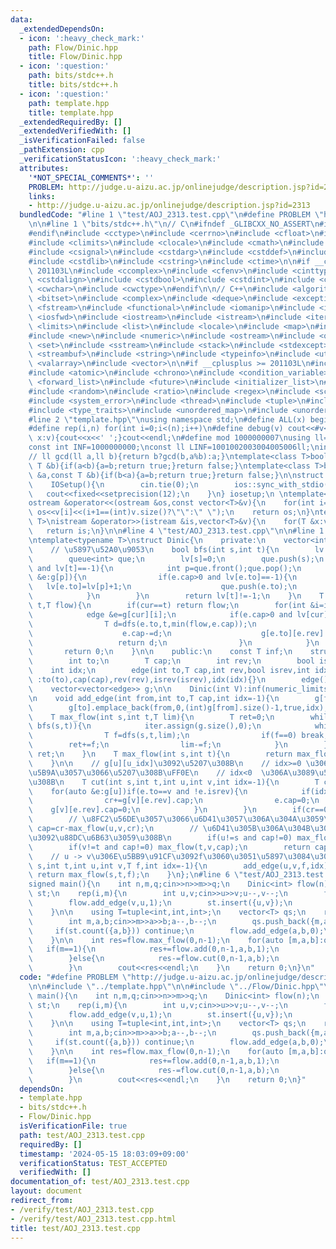 ```yaml
---
data:
  _extendedDependsOn:
  - icon: ':heavy_check_mark:'
    path: Flow/Dinic.hpp
    title: Flow/Dinic.hpp
  - icon: ':question:'
    path: bits/stdc++.h
    title: bits/stdc++.h
  - icon: ':question:'
    path: template.hpp
    title: template.hpp
  _extendedRequiredBy: []
  _extendedVerifiedWith: []
  _isVerificationFailed: false
  _pathExtension: cpp
  _verificationStatusIcon: ':heavy_check_mark:'
  attributes:
    '*NOT_SPECIAL_COMMENTS*': ''
    PROBLEM: http://judge.u-aizu.ac.jp/onlinejudge/description.jsp?id=2313
    links:
    - http://judge.u-aizu.ac.jp/onlinejudge/description.jsp?id=2313
  bundledCode: "#line 1 \"test/AOJ_2313.test.cpp\"\n#define PROBLEM \"http://judge.u-aizu.ac.jp/onlinejudge/description.jsp?id=2313\"\
    \n\n#line 1 \"bits/stdc++.h\"\n// C\n#ifndef _GLIBCXX_NO_ASSERT\n#include <cassert>\n\
    #endif\n#include <cctype>\n#include <cerrno>\n#include <cfloat>\n#include <ciso646>\n\
    #include <climits>\n#include <clocale>\n#include <cmath>\n#include <csetjmp>\n\
    #include <csignal>\n#include <cstdarg>\n#include <cstddef>\n#include <cstdio>\n\
    #include <cstdlib>\n#include <cstring>\n#include <ctime>\n\n#if __cplusplus >=\
    \ 201103L\n#include <ccomplex>\n#include <cfenv>\n#include <cinttypes>\n#include\
    \ <cstdalign>\n#include <cstdbool>\n#include <cstdint>\n#include <ctgmath>\n#include\
    \ <cwchar>\n#include <cwctype>\n#endif\n\n// C++\n#include <algorithm>\n#include\
    \ <bitset>\n#include <complex>\n#include <deque>\n#include <exception>\n#include\
    \ <fstream>\n#include <functional>\n#include <iomanip>\n#include <ios>\n#include\
    \ <iosfwd>\n#include <iostream>\n#include <istream>\n#include <iterator>\n#include\
    \ <limits>\n#include <list>\n#include <locale>\n#include <map>\n#include <memory>\n\
    #include <new>\n#include <numeric>\n#include <ostream>\n#include <queue>\n#include\
    \ <set>\n#include <sstream>\n#include <stack>\n#include <stdexcept>\n#include\
    \ <streambuf>\n#include <string>\n#include <typeinfo>\n#include <utility>\n#include\
    \ <valarray>\n#include <vector>\n\n#if __cplusplus >= 201103L\n#include <array>\n\
    #include <atomic>\n#include <chrono>\n#include <condition_variable>\n#include\
    \ <forward_list>\n#include <future>\n#include <initializer_list>\n#include <mutex>\n\
    #include <random>\n#include <ratio>\n#include <regex>\n#include <scoped_allocator>\n\
    #include <system_error>\n#include <thread>\n#include <tuple>\n#include <typeindex>\n\
    #include <type_traits>\n#include <unordered_map>\n#include <unordered_set>\n#endif\n\
    #line 2 \"template.hpp\"\nusing namespace std;\n#define ALL(x) begin(x),end(x)\n\
    #define rep(i,n) for(int i=0;i<(n);i++)\n#define debug(v) cout<<#v<<\":\";for(auto\
    \ x:v){cout<<x<<' ';}cout<<endl;\n#define mod 1000000007\nusing ll=long long;\n\
    const int INF=1000000000;\nconst ll LINF=1001002003004005006ll;\nint dx[]={1,0,-1,0},dy[]={0,1,0,-1};\n\
    // ll gcd(ll a,ll b){return b?gcd(b,a%b):a;}\ntemplate<class T>bool chmax(T &a,const\
    \ T &b){if(a<b){a=b;return true;}return false;}\ntemplate<class T>bool chmin(T\
    \ &a,const T &b){if(b<a){a=b;return true;}return false;}\n\nstruct IOSetup{\n\
    \    IOSetup(){\n        cin.tie(0);\n        ios::sync_with_stdio(0);\n     \
    \   cout<<fixed<<setprecision(12);\n    }\n} iosetup;\n \ntemplate<typename T>\n\
    ostream &operator<<(ostream &os,const vector<T>&v){\n    for(int i=0;i<(int)v.size();i++)\
    \ os<<v[i]<<(i+1==(int)v.size()?\"\":\" \");\n    return os;\n}\ntemplate<typename\
    \ T>\nistream &operator>>(istream &is,vector<T>&v){\n    for(T &x:v)is>>x;\n \
    \   return is;\n}\n\n#line 4 \"test/AOJ_2313.test.cpp\"\n\n#line 1 \"Flow/Dinic.hpp\"\
    \ntemplate<typename T>\nstruct Dinic{\n    private:\n    vector<int> lv,iter;\n\
    \    // \u5897\u52A0\u9053\n    bool bfs(int s,int t){\n        lv.assign(g.size(),-1);\n\
    \        queue<int> que;\n        lv[s]=0;\n        que.push(s);\n        while(!que.empty()\
    \ and lv[t]==-1){\n            int p=que.front();que.pop();\n            for(auto\
    \ &e:g[p]){\n                if(e.cap>0 and lv[e.to]==-1){\n                 \
    \   lv[e.to]=lv[p]+1;\n                    que.push(e.to);\n                }\n\
    \            }\n        }\n        return lv[t]!=-1;\n    }\n    T dfs(int cur,int\
    \ t,T flow){\n        if(cur==t) return flow;\n        for(int &i=iter[cur];i<(int)g[cur].size();i++){\n\
    \            edge &e=g[cur][i];\n            if(e.cap>0 and lv[cur]<lv[e.to]){\n\
    \                T d=dfs(e.to,t,min(flow,e.cap));\n                if(d>0){\n\
    \                    e.cap-=d;\n                    g[e.to][e.rev].cap+=d;\n \
    \                   return d;\n                }\n            }\n        }\n \
    \       return 0;\n    }\n\n    public:\n    const T inf;\n    struct edge{\n\
    \        int to;\n        T cap;\n        int rev;\n        bool isrev;\n    \
    \    int idx;\n        edge(int to,T cap,int rev,bool isrev,int idx)\n       \
    \ :to(to),cap(cap),rev(rev),isrev(isrev),idx(idx){}\n        edge(){}\n    };\n\
    \    vector<vector<edge>> g;\n\n    Dinic(int V):inf(numeric_limits<T>::max()/2),g(V){}\n\
    \n    void add_edge(int from,int to,T cap,int idx=-1){\n        g[from].emplace_back(to,cap,(int)g[to].size(),false,idx);\n\
    \        g[to].emplace_back(from,0,(int)g[from].size()-1,true,idx);\n    }\n\n\
    \    T max_flow(int s,int t,T lim){\n        T ret=0;\n        while(lim>0 and\
    \ bfs(s,t)){\n            iter.assign(g.size(),0);\n            while(true){\n\
    \                T f=dfs(s,t,lim);\n                if(f==0) break;\n        \
    \        ret+=f;\n                lim-=f;\n            }\n        }\n        return\
    \ ret;\n    }\n    T max_flow(int s,int t){\n        return max_flow(s,t,inf);\n\
    \    }\n\n    // g[u][u_idx]\u3092\u5207\u308B\n    // idx>=0 \u306A\u3089index\u6307\
    \u5B9A\u3057\u3066\u5207\u308B\uFF0E\n    // idx<0  \u306A\u3089\u5168\u90E8\u5207\
    \u308B\n    T cut(int s,int t,int u,int v,int idx=-1){\n        T cr=0;\n    \
    \    for(auto &e:g[u])if(e.to==v and !e.isrev){\n            if(idx<0 or idx==e.idx){\n\
    \                cr+=g[v][e.rev].cap;\n                e.cap=0;\n            \
    \    g[v][e.rev].cap=0;\n            }\n        }\n        if(cr==0) return 0;\n\
    \        // \u8FC2\u56DE\u3057\u3066\u6D41\u3057\u306A\u304A\u3059\n        T\
    \ cap=cr-max_flow(u,v,cr);\n        // \u6D41\u305B\u306A\u304B\u3063\u305F\u5206\
    \u3092\u88DC\u6B63\u3059\u308B\n        if(u!=s and cap!=0) max_flow(u,s,cap);\n\
    \        if(v!=t and cap!=0) max_flow(t,v,cap);\n        return cap;\n    }\n\
    \    // u -> v\u306E\u5BB9\u91CF\u3092f\u3060\u3051\u5897\u3084\u3059\n    T add(int\
    \ s,int t,int u,int v,T f,int idx=-1){\n        add_edge(u,v,f,idx);\n       \
    \ return max_flow(s,t,f);\n    }\n};\n#line 6 \"test/AOJ_2313.test.cpp\"\n\n\n\
    signed main(){\n    int n,m,q;cin>>n>>m>>q;\n    Dinic<int> flow(n);\n    set<pair<int,int>>\
    \ st;\n    rep(i,m){\n        int u,v;cin>>u>>v;u--,v--;\n        flow.add_edge(u,v,1);\n\
    \        flow.add_edge(v,u,1);\n        st.insert({u,v});\n        st.insert({v,u});\n\
    \    }\n\n    using T=tuple<int,int,int>;\n    vector<T> qs;\n    rep(i,q){\n\
    \        int m,a,b;cin>>m>>a>>b;a--,b--;\n        qs.push_back({m,a,b});\n   \
    \     if(st.count({a,b})) continue;\n        flow.add_edge(a,b,0);\n        flow.add_edge(b,a,0);\n\
    \    }\n\n    int res=flow.max_flow(0,n-1);\n    for(auto [m,a,b]:qs){\n     \
    \   if(m==1){\n            res+=flow.add(0,n-1,a,b,1);\n            res+=flow.add(0,n-1,b,a,1);\n\
    \        }else{\n            res-=flow.cut(0,n-1,a,b);\n            res-=flow.cut(0,n-1,b,a);\n\
    \        }\n        cout<<res<<endl;\n    }\n    return 0;\n}\n"
  code: "#define PROBLEM \"http://judge.u-aizu.ac.jp/onlinejudge/description.jsp?id=2313\"\
    \n\n#include \"../template.hpp\"\n\n#include \"../Flow/Dinic.hpp\"\n\n\nsigned\
    \ main(){\n    int n,m,q;cin>>n>>m>>q;\n    Dinic<int> flow(n);\n    set<pair<int,int>>\
    \ st;\n    rep(i,m){\n        int u,v;cin>>u>>v;u--,v--;\n        flow.add_edge(u,v,1);\n\
    \        flow.add_edge(v,u,1);\n        st.insert({u,v});\n        st.insert({v,u});\n\
    \    }\n\n    using T=tuple<int,int,int>;\n    vector<T> qs;\n    rep(i,q){\n\
    \        int m,a,b;cin>>m>>a>>b;a--,b--;\n        qs.push_back({m,a,b});\n   \
    \     if(st.count({a,b})) continue;\n        flow.add_edge(a,b,0);\n        flow.add_edge(b,a,0);\n\
    \    }\n\n    int res=flow.max_flow(0,n-1);\n    for(auto [m,a,b]:qs){\n     \
    \   if(m==1){\n            res+=flow.add(0,n-1,a,b,1);\n            res+=flow.add(0,n-1,b,a,1);\n\
    \        }else{\n            res-=flow.cut(0,n-1,a,b);\n            res-=flow.cut(0,n-1,b,a);\n\
    \        }\n        cout<<res<<endl;\n    }\n    return 0;\n}"
  dependsOn:
  - template.hpp
  - bits/stdc++.h
  - Flow/Dinic.hpp
  isVerificationFile: true
  path: test/AOJ_2313.test.cpp
  requiredBy: []
  timestamp: '2024-05-15 18:03:09+09:00'
  verificationStatus: TEST_ACCEPTED
  verifiedWith: []
documentation_of: test/AOJ_2313.test.cpp
layout: document
redirect_from:
- /verify/test/AOJ_2313.test.cpp
- /verify/test/AOJ_2313.test.cpp.html
title: test/AOJ_2313.test.cpp
---
```

